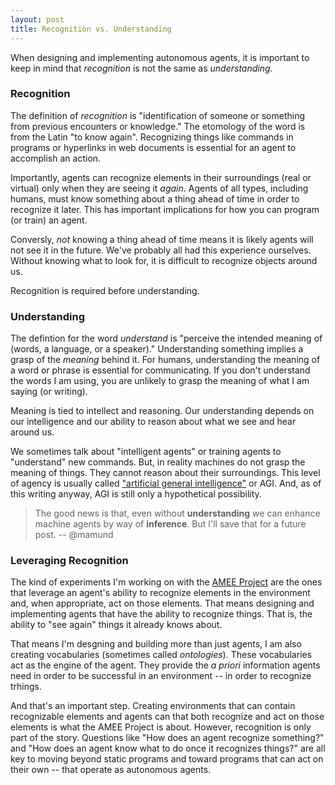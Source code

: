 ```yaml
---
layout: post
title: Recognition vs. Understanding
---
```


When designing and implementing autonomous agents, it is important to keep in mind that _recognition_ is not the same as _understanding_. 

### Recognition
The definition of _recognition_ is "identification of someone or something from previous encounters or knowledge." The etomology of the word is from the Latin "to know again". Recognizing things like commands in programs or hyperlinks in web documents is essential for an agent to accomplish an action. 

Importantly, agents can recognize elements in their surroundings (real or virtual) only when they are seeing it _again_. Agents of all types, including humans, must know something about a thing ahead of time in order to recognize it later. This has important implications for how you can program (or train) an agent. 

Conversly, _not_ knowing a thing ahead of time means it is likely agents will not see it in the future. We've probably all had this experience ourselves. Without knowing what to look for, it is difficult to recognize objects around us.  

Recognition is required before understanding.

### Understanding
The defintion for the word _understand_ is "perceive the intended meaning of (words, a language, or a speaker)." Understanding something implies a grasp of the _meaning_ behind it. For humans, understanding the meaning of a word or phrase is essential for communicating. If you don't understand the words I am using, you are unlikely to grasp the meaning of what I am saying (or writing).

Meaning is tied to intellect and reasoning. Our understanding depends on our intelligence and our ability to reason about what we see and hear around us. 

We sometimes talk about "intelligent agents" or training agents to "understand" new commands. But, in reality machines do not grasp the meaning of things. They cannot reason about their surroundings. This level of agency is usually called ["artificial general intelligence"](https://en.wikipedia.org/wiki/Artificial_general_intelligence) or AGI. And, as of this writing anyway, AGI is still only a hypothetical possibility.

> The good news is that, even without **understanding** we can enhance machine agents by way of **inference**. But I'll save that for a future post. -- @mamund 

### Leveraging Recognition
The kind of experiments I'm working on with the [AMEE Project](http://amee-project.github.io) are the ones that leverage an agent's ability to recognize elements in the environment and, when appropriate, act on those elements. That means designing and implementing agents that have the ability to recognize things. That is, the ability to "see again" things it already knows about. 

That means I'm desgning and building more than just agents, I am also creating vocabularies (sometimes called _ontologies_). These vocabularies act as the engine of the agent. They provide the  _a priori_ information agents need in order to be successful in an environment -- in order to recognize trhings.

And that's an important step. Creating environments that can contain recognizable elements and agents can that both recognize and act on those elements is what the AMEE Project is about. However, recognition is only part of the story. Questions like "How does an agent recognize something?" and "How does an agent know what to do once it recognizes things?" are all key to moving beyond static programs and toward programs that can act on their own -- that operate as autonomous agents.
  
